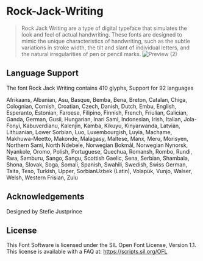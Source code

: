 # Rock-Jack-Writing
> Rock Jack Writing are a type of digital typeface that simulates the look and feel of actual handwriting. These fonts are designed to mimic the unique characteristics of handwriting, such as the subtle variations in stroke width, the tilt and slant of individual letters, and the natural irregularities of pen or pencil marks.
![Preview (2)](https://user-images.githubusercontent.com/123919967/221482989-4034e3a2-840d-430d-89ba-6fdc319e1ff8.png)
## Language Support
The font Rock Jack Writing contains 410 glyphs, Support for 92 languages

Afrikaans, Albanian, Asu, Basque, Bemba, Bena, Breton, Catalan, Chiga, Colognian, Cornish, Croatian, Czech, Danish, Dutch, Embu, English, Esperanto, Estonian, Faroese, Filipino, Finnish, French, Friulian, Galician, Ganda, German, Gusii, Hungarian, Inari Sami, Indonesian, Irish, Italian, Jola-Fonyi, Kabuverdianu, Kalenjin, Kamba, Kikuyu, Kinyarwanda, Latvian, Lithuanian, Lower Sorbian, Luo, Luxembourgish, Luyia, Machame, Makhuwa-Meetto, Makonde, Malagasy, Maltese, Manx, Meru, Morisyen, Northern Sami, North Ndebele, Norwegian Bokmål, Norwegian Nynorsk, Nyankole, Oromo, Polish, Portuguese, Quechua, Romansh, Rombo, Rundi, Rwa, Samburu, Sango, Sangu, Scottish Gaelic, Sena, Serbian, Shambala, Shona, Slovak, Soga, Somali, Spanish, Swahili, Swedish, Swiss German, Taita, Teso, Turkish, Upper, SorbianUzbek (Latin), Volapük, Vunjo, Walser, Welsh, Western Frisian, Zulu
## Acknowledgements
Designed by Stefie Justprince
## License
This Font Software is licensed under the SIL Open Font License, Version 1.1. This license is available with a FAQ at: https://scripts.sil.org/OFL
